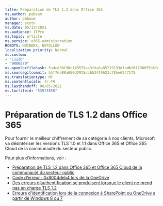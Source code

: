 ```yaml
---
title: Préparation de TLS 1.2 dans Office 365
ms.author: pebaum
author: pebaum
manager: scotv
ms.date: 05/13/2021
ms.audience: ITPro
ms.topic: article
ms.service: o365-administration
ROBOTS: NOINDEX, NOFOLLOW
localization_priority: Normal
ms.custom:
- "11220"
- "9006570"
ms.openlocfilehash: 5adcd30f98c145579ae3fda8a85279193dfadbf6f790655b6fd4c3c6475bfab7
ms.sourcegitcommit: b5f7da89a650d2915dc652449623c78be6247175
ms.translationtype: MT
ms.contentlocale: fr-FR
ms.lasthandoff: 08/05/2021
ms.locfileid: "53923858"
---
```

# <a name="preparing-for-tls-12-in-office-365"></a>Préparation de TLS 1.2 dans Office 365

Pour fournir le meilleur chiffrement de sa catégorie à nos clients, Microsoft va désintériser les versions TLS 1.0 et 1.1 dans Office 365 et Office 365 Cloud de la communauté du secteur public. 

Pour plus d'informations, voir :

- [Préparation de TLS 1.2 dans Office 365 et Office 365 Cloud de la communauté du secteur public](/microsoft-365/compliance/prepare-tls-1.2-in-office-365)
- [Code d’erreur : 0x8004deb4 lors de la OneDrive](https://support.microsoft.com/office/error-code-0x8004deb4-when-signing-in-to-onedrive-e8a8d97c-a87e-4dda-a67e-bae4fef05dcb)
- [Des erreurs d’authentification se produisent lorsque le client ne prend pas en charge TLS 1.2](/sharepoint/troubleshoot/administration/authentication-errors-tls12-support)
- [Erreurs d’identification lors de la connexion à SharePoint ou OneDrive à partir de Windows 8 ou 7](/sharepoint/troubleshoot/administration/authentication-errors-windows7)